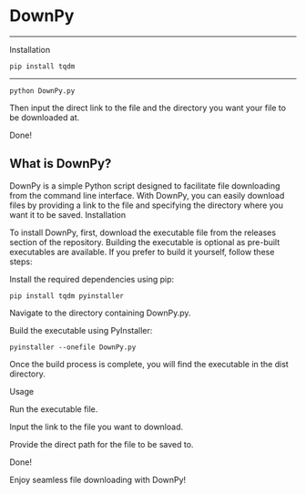 # DownPy

---

Installation

```
pip install tqdm
```

---

```
python DownPy.py
```
Then input the direct link to the file and the directory you want your file to be downloaded at.

Done!

## What is DownPy?

DownPy is a simple Python script designed to facilitate file downloading from the command line interface. With DownPy, you can easily download files by providing a link to the file and specifying the directory where you want it to be saved.
Installation

To install DownPy, first, download the executable file from the releases section of the repository. Building the executable is optional as pre-built executables are available. If you prefer to build it yourself, follow these steps:

Install the required dependencies using pip:
```
pip install tqdm pyinstaller
```
Navigate to the directory containing DownPy.py.

Build the executable using PyInstaller:
```
pyinstaller --onefile DownPy.py
```
Once the build process is complete, you will find the executable in the dist directory.

Usage

Run the executable file.

Input the link to the file you want to download.

Provide the direct path for the file to be saved to.

Done!

Enjoy seamless file downloading with DownPy!
